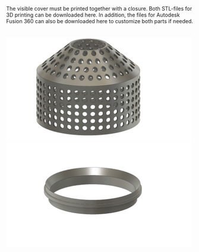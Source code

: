 The visible cover must be printed together with a closure. Both STL-files for 3D printing can be downloaded here. In addition, the files for Autodesk Fusion 360 can also be downloaded here to customize both parts if needed.
<br><br><br>
<img src="/../05-Supporting-Files/cover.png" width="500"><img src="/../05-Supporting-Files/closure.png" width="500">
